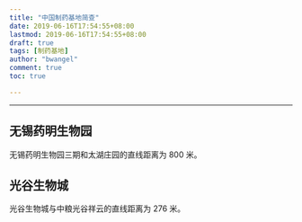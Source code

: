 ```yaml
---
title: "中国制药基地简查"
date: 2019-06-16T17:54:55+08:00
lastmod: 2019-06-16T17:54:55+08:00
draft: true
tags: [制药基地]
author: "bwangel"
comment: true
toc: true

---
```


<!--more-->
---

## 无锡药明生物园

无锡药明生物园三期和太湖庄园的直线距离为 800 米。

## 光谷生物城

光谷生物城与中粮光谷祥云的直线距离为 276 米。
